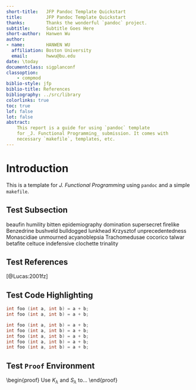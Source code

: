 ```yaml
---
short-title:   JFP Pandoc Template Quickstart
title:         JFP Pandoc Template Quickstart
thanks:        Thanks the wonderful `pandoc` project. 
subtitle:      Subtitle Goes Here
short-author:  Hanwen Wu
author:
- name:        HANWEN WU
  affiliation: Boston University
  email:       hwwu@bu.edu
date: \today
documentclass: sigplanconf
classoption:
    - compmod
biblio-style: jfp
biblio-title: References
bibliography: ../src/library
colorlinks: true
toc: true 
lof: false 
lot: false
abstract: 
    This report is a guide for using `pandoc` template 
    for _J. Functional Programming_ submission. It comes with 
    necessary `makefile`, templates, etc.
---
```



# Introduction

This is a template for _J. Functional Programming_ using `pandoc` and a simple `makefile`.

## Test Subsection 

beaufin humility bitten epidemiography domination supersecret firelike Benzedrine bushveld bulldogged lunkhead Krzysztof unprecedentedness Monascidiae unmourned acyanoblepsia Trachomedusae cocorico talwar betafite celtuce indefensive clochette trinality

## Test References

[@Lucas:2001fz]

## Test Code Highlighting

``` {.c .numberLines startFrom="100"}
int foo (int a, int b) = a + b;
int foo (int a, int b) = a + b;

int foo (int a, int b) = a + b; 
int foo (int a, int b) = a + b; 
int foo (int a, int b) = a + b; 
int foo (int a, int b) = a + b; 
int foo (int a, int b) = a + b; 
```

## Test `Proof` Environment 

\begin{proof}
    Use $K_\lambda$ and $S_\lambda$ to...
\end{proof}

